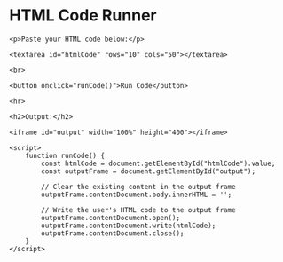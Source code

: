 <!DOCTYPE html>
<html>
<head>
    <title>HTML Code Runner</title>
</head>
<body>
    <h1>HTML Code Runner</h1>
    
    <p>Paste your HTML code below:</p>
    
    <textarea id="htmlCode" rows="10" cols="50"></textarea>
    
    <br>
    
    <button onclick="runCode()">Run Code</button>
    
    <hr>
    
    <h2>Output:</h2>
    
    <iframe id="output" width="100%" height="400"></iframe>

    <script>
        function runCode() {
            const htmlCode = document.getElementById("htmlCode").value;
            const outputFrame = document.getElementById("output");
            
            // Clear the existing content in the output frame
            outputFrame.contentDocument.body.innerHTML = '';
            
            // Write the user's HTML code to the output frame
            outputFrame.contentDocument.open();
            outputFrame.contentDocument.write(htmlCode);
            outputFrame.contentDocument.close();
        }
    </script>
</body>
</html>
